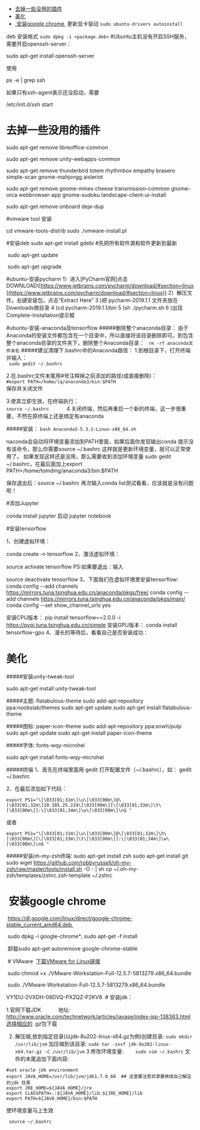 - [去掉一些没用的插件 ](#head1)
- [ 美化](#head2)
- [  安装google chrome ](#head3)
更新显卡驱动
```sudo ubuntu-drivers autoinstall```

deb 安装格式
```sudo dpkg -i <package.deb>```
#Ubuntu主机没有开启SSH服务，需要开启openssh-server：

sudo apt-get install openssh-server

使用

 ps -e | grep ssh

如果只有ssh-agent表示还没启动，需要

 /etc/init.d/ssh start
# <span id="head1">去掉一些没用的插件 </span>

 sudo apt-get remove libreoffice-common 

 sudo apt-get remove unity-webapps-common  

 sudo apt-get remove thunderbird totem rhythmbox empathy brasero simple-scan gnome-mahjongg aisleriot    

 sudo apt-get remove gnome-mines cheese transmission-common gnome-orca webbrowser-app gnome-sudoku  landscape-client-ui-install   

 sudo apt-get remove onboard deja-dup   


#vmware tool 安装

cd vmware-tools-distrib
sudo ./vmware-install.pl

#安装deb 
sudo apt-get install gdebi
#先把所有软件源和软件更新到最新 

 sudo apt-get update   

 sudo apt-get upgrade 

#ubuntu-安装pycharm
1）进入[PyCharm官网]点击DOWNLOAD([https://www.jetbrains.com/pycharm/download/#section=linux](https://www.jetbrains.com/pycharm/download/#section=linux)) 
2）解压文件。右键安装包，点击“Extract Here” 
3 )把 pycharm-2019.1.1 文件夹放在Downloads根目录
4 )cd pycharm-2019.1.1/bin
5 )sh ./pycharm.sh 
6 )出现Complete-Installation提示框

#ubuntu-安装-anaconda及tensorflow
#####删除整个anaconda目录：
由于Anaconda的安装文件都包含在一个目录中，所以直接将该目录删除即可。到包含整个anaconda目录的文件夹下，删除整个Anaconda目录：
``` rm -rf anaconda文件夹名```
#####建议清理下.bashrc中的Anaconda路径：
1.到根目录下，打开终端并输入：      
``` sudo gedit ~/.bashrc```

2.在.bashrc文件末尾用#号注释掉之前添加的路径(或直接删除)：       
```#export PATH=/home/lq/anaconda3/bin:$PATH ```     
 保存并关闭文件

3.使其立即生效，在终端执行：     
  ```source ~/.bashrc      ```
4.关闭终端，然后再重启一个新的终端，这一步很重要，不然在原终端上还是绑定有anaconda

#####安装： 
```bash Anaconda3-5.3.1-Linux-x86_64.sh```

naconda会自动将环境变量添加到PATH里面，如果后面你发现输出conda 提示没有该命令，那么你需要source ~/.bashrc 这样就是更新环境变量，就可以正常使用了。 如果发现这样还是没用，那么需要收到添加环境变量 sudo gedit ~/.bashrc，在最后面加上export PATH=/home/tomding/anaconda3/bin:$PATH

保存退出后：source ~/.bashrc 再次输入conda list测试看看，应该就是没有问题啦！

#添加Jupyter

conda install jupyter 启动 jupyter notebook

#安装tensorflow

1、创建虚拟环境：

conda create -n tensorflow
2、激活虚拟环境：

source activate tensorflow
PS:如果要退出：输入

source deactivate tensorflow 
3、下面我们在虚拟环境里安装tensorflow:
conda config --add channels https://mirrors.tuna.tsinghua.edu.cn/anaconda/pkgs/free/
conda config --add channels https://mirrors.tuna.tsinghua.edu.cn/anaconda/pkgs/main/
conda config --set show_channel_urls yes

安装CPU版本：
pip install tensorflow==2.0.0 -i https://pypi.tuna.tsinghua.edu.cn/simple
安装GPU版本：
conda install tensorflow-gpu 
4、漫长的等待后，看看自己是否安装成功：


# <span id="head2"> 美化</span>
#####安装unity-tweak-tool

sudo apt-get install unity-tweak-tool

#####主题: flatabulous-theme
sudo add-apt-repository ppa:noobslab/themes
sudo apt-get update
sudo apt-get install flatabulous-theme


#####图标: paper-icon-theme
sudo add-apt-repository ppa:snwh/pulp
sudo apt-get update
sudo apt-get install paper-icon-theme


#####字体: fonts-wqy-microhei

sudo apt-get install fonts-wqy-microhei

#####终端
1、首先在终端里面用 gedit 打开配置文件（~/.bashrc），如：
gedit ~/.bashrc
 
2、在最后添加如下代码：
```
export PS1="\[\033[01;31m\]\u\[\033[00m\]@\[\033[01;32m\]10.185.25.224\[\033[00m\][\[\033[01;33m\]\t\[\033[00m\]]:\[\033[01;34m\]\w\[\033[00m\]\n$ "
```

或者
```
export PS1="\[\033[01;31m\]\u\[\033[00m\]@\[\033[01;32m\]\h\[\033[00m\][\[\033[01;33m\]\t\[\033[00m\]]:\[\033[01;34m\]\w\[\033[00m\]\n$ "
```

#####安装oh-my-zsh终端:
sudo apt-get install zsh
sudo apt-get install git
sudo wget https://github.com/robbyrussell/oh-my-zsh/raw/master/tools/install.sh -O - | sh
cp ~/.oh-my-zsh/templates/zshrc.zsh-template ~/.zshrc



# <span id="head3">  安装google chrome </span>

 https://dl.google.com/linux/direct/google-chrome-stable_current_amd64.deb 

 sudo dpkg -i google-chrome*; sudo apt-get -f install 

 卸载sudo apt-get autoremove google-chrome-stable 

 # VMware 
[下载VMware for Linux链接](https://download3.vmware.com/software/wkst/file/VMware-Workstation-Full-12.5.7-5813279.x86_64.bundle)

 sudo chmod +x ./VMware-Workstation-Full-12.5.7-5813279.x86_64.bundle

 sudo ./VMware-Workstation-Full-12.5.7-5813279.x86_64.bundle

VY1DU-2VXDH-08DVQ-PXZQZ-P2KV8
 # 安装jdk： 

1.官网下载JDK　　　
     地址: http://www.oracle.com/technetwork/articles/javase/index-jsp-138363.html选择相应的 .gz包下载 

2. 解压缩,放到指定目录(以jdk-8u202-linux-x64.gz为例)创建目录:
```sudo mkdir /usr/lib/jvm```
加压缩到该目录:
```sudo tar -zxvf jdk-8u202-linux-x64.tar.gz -C /usr/lib/jvm```
3.修改环境变量:　　
```sudo vim ~/.bashrc```
文件的末尾追加下面内容:
```
#set oracle jdk environment
export JAVA_HOME=/usr/lib/jvm/jdk1.7.0_60  ## 这里要注意目录要换成自己解压的jdk 目录
export JRE_HOME=${JAVA_HOME}/jre  
export CLASSPATH=.:${JAVA_HOME}/lib:${JRE_HOME}/lib  
export PATH=${JAVA_HOME}/bin:$PATH 
 ```
使环境变量马上生效

``` source ~/.bashrc```
